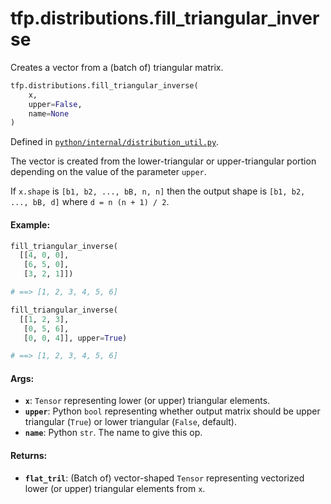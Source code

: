 <div itemscope itemtype="http://developers.google.com/ReferenceObject">
<meta itemprop="name" content="tfp.distributions.fill_triangular_inverse" />
<meta itemprop="path" content="Stable" />
</div>

# tfp.distributions.fill_triangular_inverse

Creates a vector from a (batch of) triangular matrix.

``` python
tfp.distributions.fill_triangular_inverse(
    x,
    upper=False,
    name=None
)
```



Defined in [`python/internal/distribution_util.py`](https://github.com/tensorflow/probability/tree/master/tensorflow_probability/python/internal/distribution_util.py).

<!-- Placeholder for "Used in" -->

The vector is created from the lower-triangular or upper-triangular portion
depending on the value of the parameter `upper`.

If `x.shape` is `[b1, b2, ..., bB, n, n]` then the output shape is
`[b1, b2, ..., bB, d]` where `d = n (n + 1) / 2`.

#### Example:


```python
fill_triangular_inverse(
  [[4, 0, 0],
   [6, 5, 0],
   [3, 2, 1]])

# ==> [1, 2, 3, 4, 5, 6]

fill_triangular_inverse(
  [[1, 2, 3],
   [0, 5, 6],
   [0, 0, 4]], upper=True)

# ==> [1, 2, 3, 4, 5, 6]
```


#### Args:

* <b>`x`</b>: `Tensor` representing lower (or upper) triangular elements.
* <b>`upper`</b>: Python `bool` representing whether output matrix should be upper
  triangular (`True`) or lower triangular (`False`, default).
* <b>`name`</b>: Python `str`. The name to give this op.


#### Returns:

* <b>`flat_tril`</b>: (Batch of) vector-shaped `Tensor` representing vectorized lower
  (or upper) triangular elements from `x`.